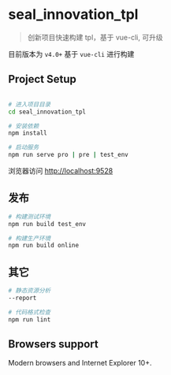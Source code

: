 # seal_innovation_tpl

> 创新项目快速构建 tpl，基于 vue-cli, 可升级

目前版本为 `v4.0+` 基于 `vue-cli` 进行构建

## Project Setup

```bash

# 进入项目目录
cd seal_innovation_tpl

# 安装依赖
npm install

# 启动服务
npm run serve pro | pre | test_env
```

浏览器访问 [http://localhost:9528](http://localhost:9528)

## 发布

```bash
# 构建测试环境
npm run build test_env

# 构建生产环境
npm run build online
```

## 其它

```bash
# 静态资源分析
--report

# 代码格式检查
npm run lint
```

## Browsers support

Modern browsers and Internet Explorer 10+.
